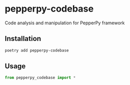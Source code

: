 # pepperpy-codebase

Code analysis and manipulation for PepperPy framework

## Installation

```bash
poetry add pepperpy-codebase
```

## Usage

```python
from pepperpy_codebase import *
```
